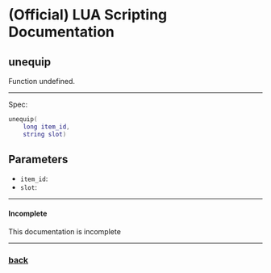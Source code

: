 
# (Official) LUA Scripting Documentation

## unequip

Function undefined.

___

Spec:

```lua
unequip(
	long item_id,
	string slot)
```

## Parameters

- `item_id`: 
- `slot`: 

___

#### Incomplete

This documentation is incomplete

___

### [back](../other)
